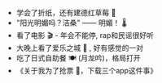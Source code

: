 - 学会了折纸，还有建德红草莓 🍓
- "阳光明媚吗？洁桑" —— 明媚！ 🌡️
- 看了电影 🎬  - 年会不能停, rap和民谣很好听
- 大晚上看了爱乐之城 🎼 , 好有感觉的一对
- 吃了日式自助餐 🍽️ (月龙吟)，格局打开
- 《关于我为了抢票 🚅，下载三个app这件事》